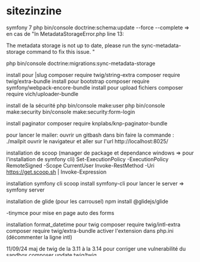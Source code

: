 # sitezinzine

symfony 7
php bin/console doctrine:schema:update --force --complete => en cas de "In MetadataStorageError.php line 13:

  The metadata storage is not up to date, please run the sync-metadata-storage command to fix this issue.  "

php bin/console doctrine:migrations:sync-metadata-storage


install pour |slug
composer require twig/string-extra
composer require twig/extra-bundle
install pour bootstrap
composer require symfony/webpack-encore-bundle
install pour upload fichiers
composer require vich/uploader-bundle

install de la sécurité
php bin/console make:user
php bin/console make:security
bin/console make:security:form-login

install paginator
composer require knplabs/knp-paginator-bundle

pour lancer le mailer:
ouvrir un gitbash dans bin
faire la commande : ./mailpit
ouvrir le navigateur et aller sur l'url http://localhost:8025/

installation de scoop (manager de package et dependance windows => pour l'installation de symfony cli)
Set-ExecutionPolicy -ExecutionPolicy RemoteSigned -Scope CurrentUser
Invoke-RestMethod -Uri https://get.scoop.sh | Invoke-Expression

installation symfony cli
scoop install symfony-cli
pour lancer le server => symfony server

installation de glide (pour les carrousel)
 npm install @glidejs/glide

 -tinymce pour mise en page auto des forms

 installation format_datetime pour twig
 composer require twig/intl-extra
 composer require twig/extra-bundle
 activer l'extension dans php.ini (décommenter la ligne intl)

 11/09/24 maj de twig de la 3.11 à la 3.14 pour corriger une vulnerabilité du sandbox
 composer update twig/twig

 installation de phpunit
 composer require --dev phpunit/phpunit

 installation pour les annotations doctrine
 composer require doctrine/annotations


 A new Symfony CLI version is available (5.11.0, currently running 5.9.1).

       If you installed the Symfony CLI via a package manager, updates are going to be automatic.
       If not, upgrade by downloading the new version at https://github.com/symfony-cli/symfony-cli/releases
       And replace the current binary (symfony.exe) by the new one.

 [OK] Web server listening
      The Web server is using PHP CGI 8.2.12
      https://127.0.0.1:8000


créer une nouvelle branche
git checkout -b nom_de_ta_branche  # Créer et basculer sur la branche
git push origin nom_de_ta_branche  # Pousser la branche sur le dépôt distant
git branch                         # Vérifier la liste des branches
git checkout main                  # Revenir sur la branche principale




 merge d'une branche avec main
 git checkout main
git pull origin main
git merge nom_de_ta_branche
# Résoudre les conflits si nécessaire
git commit # Si des conflits ont été résolus
git push origin main

supprimer une branche 
git checkout main                        # Assure-toi d'être sur une autre branche
git branch -d nom_de_ta_branche          # Supprime la branche localement
# ou
git branch -D nom_de_ta_branche          # Supprime la branche localement (force)
git push origin --delete nom_de_ta_branche # Supprime la branche sur le dépôt distant


installation de turbo symfony ux pour que le lecteur audio ne soit pas coupé lors de la navigation


composer require symfony/ux-turbo

commande pour envoyer les log de test dans un fichier
docker exec -it symfony_app php bin/phpunit tests/Controller/Admin/EmissionControllerTest.php > tests.log

ajout de git attibutes pour ignorer les fichiers dev lors de merge avec main
commande pour activer gitattributes
git config --global merge.ours.driver true

✅ Étapes PowerShell valides pour sauvegarder la bdd

manuel
# 1. Créer un timestamp pour nommer la sauvegarde
$timestamp = Get-Date -Format "yyyyMMdd-HHmmss"

# 2. Sauvegarder la base dans un fichier SQL
docker exec symfony_db sh -c "exec mysqldump -u root -p'root' symfony" > "backup-$timestamp.sql"

# 3. Compresser le fichier en ZIP
Compress-Archive -Path "backup-$timestamp.sql" -DestinationPath "backup-$timestamp.zip"

# 4. (Facultatif) Supprimer le fichier SQL pour ne garder que le ZIP
Remove-Item "backup-$timestamp.sql"

automatique
# 5. Lancer le script PowerShell pour sauver la bdd
& "C:\Users\mcgla\xampp\htdocs\siteZinzine\backup-db.ps1"



🔁 Restauration de la base de données MySQL (dans Docker) PowerShell

# 1. Décompresser le fichier .zip
Si ton backup est dans un fichier comme backup-20250422-2010.zip, exécute :

Expand-Archive -Path "backup-20250422-2010.zip" -DestinationPath .
Cela extrait un fichier .sql (par exemple backup-20250422-2010.sql) dans le dossier courant.

# 2. Restaurer le dump .sql dans la base
Exécute la commande suivante pour importer dans la base symfony :

docker exec -i symfony_db sh -c "exec mysql -u root -p'root' symfony" < "backup-20250422-2010.sql"
✅ Cela injecte le contenu du fichier .sql directement dans ta base MySQL.

# 3. (Optionnel) Supprimer le fichier .sql après usage
Tu peux le supprimer pour gagner de la place :

Remove-Item "backup-20250422-2010.sql"

automatique
# 4. Lancer le script PowerShell pour sauver la bdd
& "C:\Users\mcgla\xampp\htdocs\siteZinzine\restore-db.ps1"

installation de stimulus pour gérer le js avec turbo
composer require symfony/stimulus-bundle

instalation de yarn
npm install -g yarn
yarn add @hotwired/stimulus
yarn add stimulus-webpack-helpers

installation complète babel + stimulus
yarn add @babel/core @babel/preset-env babel-loader --dev
yarn add @symfony/stimulus-bridge --dev
yarn add core-js regenerator-runtime --dev
yarn add webpack webpack-cli --dev
yarn add @hotwired/turbo


dans le container
apt-get update
apt-get install -y gnupg
curl -sS https://dl.yarnpkg.com/debian/pubkey.gpg | apt-key add -
echo "deb https://dl.yarnpkg.com/debian/ stable main" | tee /etc/apt/sources.list.d/yarn.list
apt-get update
curl -sL https://deb.nodesource.com/setup_18.x | bash -
apt-get install -y nodejs

apt-get install -y yarn
yarn install
yarn add @hotwired/stimulus
yarn add @hotwired/turbo
yarn add @symfony/webpack-encore --dev
yarn add webpack-cli@^5.1.4 --dev

yarn add @babel/core @babel/preset-env babel-loader --dev
yarn install


